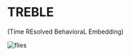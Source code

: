 # TREBLE
(Time REsolved BehavioraL Embedding)

![flies](https://github.com/ryanayork/TREBLE/blob/master/00_data/haberkern_freewalking_all_females_filtered_windows_umap_layout_9frames_plot_with_velocity.png)

